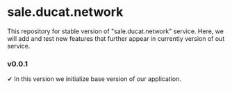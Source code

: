 # sale.ducat.network
This repository for stable version of "sale.ducat.network" service. Here, we will add and test new features that further appear in currently version of out service.

### v0.0.1
✔ In this version we initialize base version of our application.
